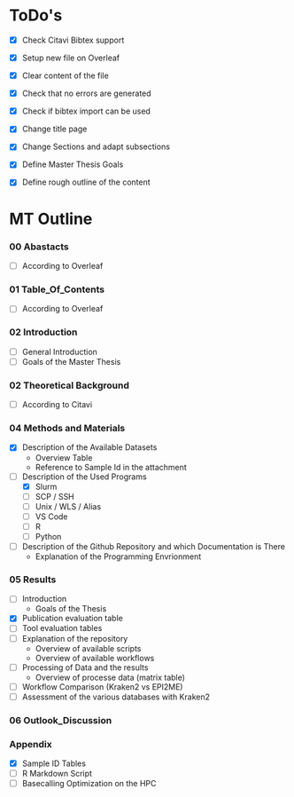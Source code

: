 # ToDo's
* [x] Check Citavi Bibtex support
* [x] Setup new file on Overleaf
* [x] Clear content of the file
* [x] Check that no errors are generated
* [x] Check if bibtex import can be used
* [x] Change title page
* [x] Change Sections and adapt subsections
* [x] Define Master Thesis Goals
* [x] Define rough outline of the content


# MT Outline
### 00 Abastacts
* [ ] According to Overleaf
### 01 Table_Of_Contents
* [ ] According to Overleaf
### 02 Introduction
* [ ] General Introduction
* [ ] Goals of the Master Thesis
### 02 Theoretical Background
* [ ] According to Citavi
### 04 Methods and Materials
* [x] Description of the Available Datasets
	* Overview Table
	* Reference to Sample Id in the attachment
* [ ] Description of the Used Programs
	* [x] Slurm
	* [ ] SCP / SSH
	* [ ] Unix / WLS / Alias
	* [ ] VS Code
	* [ ] R
	* [ ] Python
* [ ] Description of the Github Repository and which Documentation is There
	* Explanation of the Programming Envrionment
### 05 Results
* [ ] Introduction
	* Goals of the Thesis
* [x] Publication evaluation table
* [ ] Tool evaluation tables
* [ ] Explanation of the repository
	* Overview of available scripts
	* Overview of available workflows
* [ ] Processing of Data and the results
	* Overview of processe data (matrix table)
* [ ] Workflow Comparison (Kraken2 vs EPI2ME)
* [  ] Assessment of the various databases with Kraken2
### 06 Outlook_Discussion

### Appendix
* [x] Sample ID Tables
* [  ] R Markdown Script
* [  ] Basecalling Optimization on the HPC